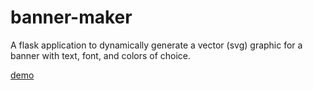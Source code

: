 # banner-maker

A flask application to dynamically generate a vector (svg) graphic for a banner with text, font, and colors of choice.

[demo](http://www.vbmis.com/bmi/project/banner)
